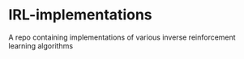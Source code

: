 # IRL-implementations
A repo containing implementations of various inverse reinforcement learning algorithms 
